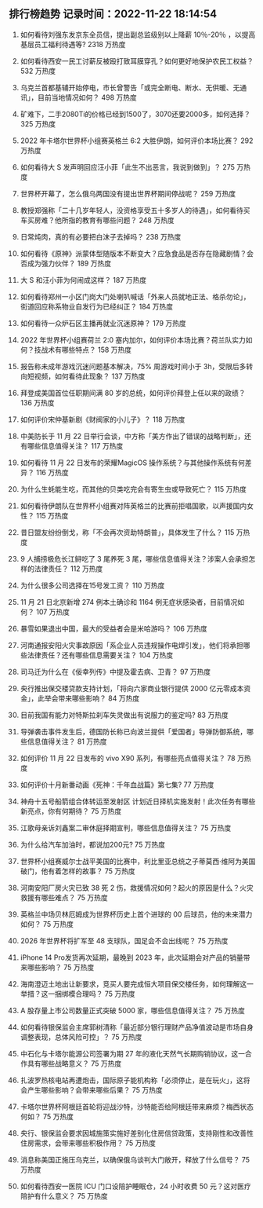 
## 排行榜趋势 记录时间：2022-11-22 18:14:54
  
  1. 如何看待刘强东发京东全员信，提出副总监级别以上降薪 10％-20％ ，以提高基层员工福利待遇等? 2318 万热度
    
  2. 如何看待西安一民工讨薪反被殴打致耳膜穿孔？如何更好地保护农民工权益？ 532 万热度
    
  3. 乌克兰首都基辅开始停电，市长曾警告「或完全断电、断水、无供暖、无通讯」，目前当地情况如何？ 498 万热度
    
  4. 矿难下，二手2080Ti的价格已经到1500了，3070还要2000多，如何选择？ 325 万热度
    
  5. 2022 年卡塔尔世界杯小组赛英格兰 6:2 大胜伊朗，如何评价本场比赛？ 292 万热度
    
  6. 如何看待大 S 发声明回应汪小菲「此生不出恶言，我说到做到」？ 275 万热度
    
  7. 世界杯开幕了，怎么俄乌两国没有提出世界杯期间停战呢？ 259 万热度
    
  8. 教授郑强称「二十几岁年轻人，没资格享受五十多岁人的待遇」，如何看待买车买房难？他所指的教育有哪些问题？ 248 万热度
    
  9. 日常炖肉，真的有必要把白沫子去掉吗？ 238 万热度
    
  10. 如何看待《原神》派蒙体型随版本不断变大？应急食品是否存在隐藏剧情？会否成为强力伙伴？ 189 万热度
    
  11. 大 S 和汪小菲为何闹成这样？ 187 万热度
    
  12. 如何看待郑州一小区门岗大门处喇叭喊话「外来人员就地正法、格杀勿论」，街道回应称系物业自发行为已经纠正？ 184 万热度
    
  13. 如何看待一众炉石区主播再就业沉迷原神？ 179 万热度
    
  14. 2022 年世界杯小组赛荷兰 2:0 塞内加尔，如何评价本场比赛？荷兰队实力如何？技战术有哪些特点？ 158 万热度
    
  15. 报告称未成年游戏沉迷问题基本解决，75% 周游戏时间小于 3h，受限后多转向短视频，如何看待此现象？ 137 万热度
    
  16. 拜登成美国首位任职期间满 80 岁的总统，如何评价拜登上任以来的政绩？ 136 万热度
    
  17. 如何评价宋仲基新剧《财阀家的小儿子》？ 118 万热度
    
  18. 中美防长于 11 月 22 日举行会谈，中方称「美方作出了错误的战略判断」，还有哪些信息值得关注？ 117 万热度
    
  19. 如何看待 11 月 22 日发布的荣耀MagicOS 操作系统？与其他操作系统有何差异？ 116 万热度
    
  20. 为什么生蚝能生吃，而其他的贝类吃完会有寄生虫或导致死亡？ 115 万热度
    
  21. 如何看待伊朗队在世界杯小组赛对阵英格兰的比赛前拒唱国歌，以声援国内女性？ 115 万热度
    
  22. 昔日盟友纷纷倒戈，称「不会再次资助特朗普」，具体发生了什么？ 115 万热度
    
  23. 9 人捕捞极危长江鲟吃了 3 尾养死 3 尾，哪些信息值得关注？涉案人会承担怎样的法律责任？ 112 万热度
    
  24. 为什么很多公司选择在15号发工资？ 110 万热度
    
  25. 11 月 21 日北京新增 274 例本土确诊和 1164 例无症状感染者，目前情况如何？ 107 万热度
    
  26. 暴雪如果退出中国，最大的受益者会是米哈游吗？ 106 万热度
    
  27. 河南通报安阳火灾事故原因「系企业人员违规操作电焊引发」，他们将承担哪些法律责任？还有哪些信息需要关注？ 104 万热度
    
  28. 司马迁为什么在《佞幸列传》中提及霍去病、卫青？ 97 万热度
    
  29. 央行推出保交楼贷款支持计划，「将向六家商业银行提供 2000 亿元零成本资金」，此举会带来哪些影响？ 84 万热度
    
  30. 目前我国有能力对特斯拉刹车失灵做出有说服力的鉴定吗? 83 万热度
    
  31. 导弹袭击事件发生后，德国防长称已向波兰提供「爱国者」导弹防御系统，哪些信息值得关注？ 81 万热度
    
  32. 如何评价 11 月 22 日发布的 vivo X90 系列，有哪些亮点值得关注？ 78 万热度
    
  33. 如何评价十月新番动画《死神：千年血战篇》第七集? 77 万热度
    
  34. 神舟十五号船箭组合体转运至发射区 计划近日择机实施发射！此次任务有哪些新亮点，你有何期待？ 75 万热度
    
  35. 江歌母亲诉刘鑫案二审休庭择期宣判，哪些信息值得关注？ 75 万热度
    
  36. 为什么给汽车加油时，都说加200元? 75 万热度
    
  37. 世界杯小组赛威尔士战平美国的比赛中，利比里亚总统之子蒂莫西·维阿为美国破门，他有着怎样的故事？ 75 万热度
    
  38. 河南安阳厂房火灾已致 38 死 2 伤，救援情况如何？起火的原因是什么？火灾救援有哪些难点？ 75 万热度
    
  39. 英格兰中场贝林厄姆成为世界杯历史上首个进球的 00 后球员，他的未来潜力如何？ 75 万热度
    
  40. 2026 年世界杯将扩军至 48 支球队，国足会不会出线呢？ 75 万热度
    
  41. iPhone 14 Pro发货再次延期，最晚到 2023 年，此次延期会对产品的销量带来哪些影响？ 75 万热度
    
  42. 海南澄迈土地出让新要求，竞买人要完成恒大项目保交楼任务，如何理解这一举措？这一捆绑模合理吗？ 75 万热度
    
  43. A 股存量上市公司数量正式突破 5000 家，哪些信息值得关注？ 75 万热度
    
  44. 如何看待银保监会主席郭树清称「最近部分银行理财产品净值波动是市场自身调整表现，总体风险可控」？ 75 万热度
    
  45. 中石化与卡塔尔能源公司签署为期 27 年的液化天然气长期购销协议，这一合作具有哪些战略意义？ 75 万热度
    
  46. 扎波罗热核电站再遭炮击，国际原子能机构称「必须停止，是在玩火」，这将会产生哪些影响？会带来哪些后果？ 75 万热度
    
  47. 卡塔尔世界杯阿根廷首轮将迎战沙特，沙特能否给阿根廷带来麻烦？梅西状态何如？ 75 万热度
    
  48. 央行、银保监会要求因城施策实施好差别化住房信贷政策，支持刚性和改善性住房需求，会带来哪些积极作用？ 75 万热度
    
  49. 消息称美国正施压乌克兰，以确保俄乌谈判大门敞开，释放了什么信号？ 75 万热度
    
  50. 如何看待西安一医院 ICU 门口设陪护睡眠仓，24 小时收费 50 元？这对医疗陪护有什么意义？ 75 万热度
    